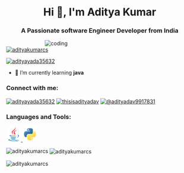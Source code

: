 
</html>
<h1 align="center">Hi 👋, I'm Aditya Kumar</h1>
<h3 align="center">A Passionate software Engineer Developer from India</h3>
<img align="right" alt="coding" width="400" src=" https://user-images.githubusercontent...
">
<p align="left"> <a href="https://github.com/ryo-ma/github-profile-trophy"><img src="https://github-profile-trophy.vercel.app/?username=adityakumarcs" alt="adityakumarcs" /></a> </p>

<p align="left"> <a href="https://twitter.com/adityayada35632" target="blank"><img src="https://img.shields.io/twitter/follow/adityayada35632?logo=twitter&style=for-the-badge" alt="adityayada35632" /></a> </p>

- 🌱 I’m currently learning **java**

<h3 align="left">Connect with me:</h3>
<p align="left">
<a href="https://twitter.com/adityayada35632" target="blank"><img align="center" src="https://raw.githubusercontent.com/rahuldkjain/github-profile-readme-generator/master/src/images/icons/Social/twitter.svg" alt="adityayada35632" height="30" width="40" /></a>
<a href="https://instagram.com/thisisadityadav" target="blank"><img align="center" src="https://raw.githubusercontent.com/rahuldkjain/github-profile-readme-generator/master/src/images/icons/Social/instagram.svg" alt="thisisadityadav" height="30" width="40" /></a>
<a href="https://www.hackerrank.com/@adityadav9917831" target="blank"><img align="center" src="https://raw.githubusercontent.com/rahuldkjain/github-profile-readme-generator/master/src/images/icons/Social/hackerrank.svg" alt="@adityadav9917831" height="30" width="40" /></a>
</p>

<h3 align="left">Languages and Tools:</h3>
<p align="left"> <a href="https://www.java.com" target="_blank" rel="noreferrer"> <img src="https://raw.githubusercontent.com/devicons/devicon/master/icons/java/java-original.svg" alt="java" width="40" height="40"/> </a> <a href="https://www.python.org" target="_blank" rel="noreferrer"> <img src="https://raw.githubusercontent.com/devicons/devicon/master/icons/python/python-original.svg" alt="python" width="40" height="40"/> </a> </p>

<p><img align="left" src="https://github-readme-stats.vercel.app/api/top-langs?username=adityakumarcs&show_icons=true&locale=en&layout=compact" alt="adityakumarcs" /></p>

<p>&nbsp;<img align="center" src="https://github-readme-stats.vercel.app/api?username=adityakumarcs&show_icons=true&locale=en" alt="adityakumarcs" /></p>

<p><img align="center" src="https://github-readme-streak-stats.herokuapp.com/?user=adityakumarcs&" alt="adityakumarcs" /></p>
